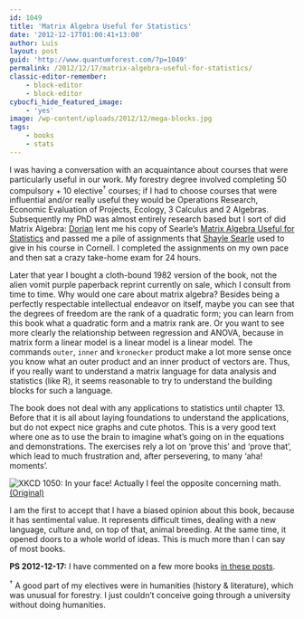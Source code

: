 ```yaml
---
id: 1049
title: 'Matrix Algebra Useful for Statistics'
date: '2012-12-17T01:00:41+13:00'
author: Luis
layout: post
guid: 'http://www.quantumforest.com/?p=1049'
permalink: /2012/12/17/matrix-algebra-useful-for-statistics/
classic-editor-remember:
    - block-editor
    - block-editor
cybocfi_hide_featured_image:
    - 'yes'
image: /wp-content/uploads/2012/12/mega-blocks.jpg
tags:
    - books
    - stats
---
```


I was having a conversation with an acquaintance about courses that were particularly useful in our work. My forestry degree involved completing 50 compulsory + 10 elective<sup>†</sup> courses; if I had to choose courses that were influential and/or really useful they would be Operations Research, Economic Evaluation of Projects, Ecology, 3 Calculus and 2 Algebras. Subsequently my PhD was almost entirely research based but I sort of did Matrix Algebra: [Dorian](https://www.massey.ac.nz/research/research-centres/al-rae-centre-for-genetics-and-breeding/) lent me his copy of Searle’s [Matrix Algebra Useful for Statistics](https://www.librarything.com/work/2112874/book/12393948) and passed me a pile of assignments that [Shayle Searle](http://en.wikipedia.org/wiki/Shayle_R._Searle) used to give in his course in Cornell. I completed the assignments on my own pace and then sat a crazy take-home exam for 24 hours.

Later that year I bought a cloth-bound 1982 version of the book, not the alien vomit purple paperback reprint currently on sale, which I consult from time to time. Why would one care about matrix algebra? Besides being a perfectly respectable intellectual endeavor on itself, maybe you can see that the degrees of freedom are the rank of a quadratic form; you can learn from this book what a quadratic form and a matrix rank are. Or you want to see more clearly the relationship between regression and ANOVA, because in matrix form a linear model is a linear model is a linear model. The commands `outer`, `inner` and `kronecker` product make a lot more sense once you know what an outer product and an inner product of vectors are. Thus, if you really want to understand a matrix language for data analysis and statistics (like R), it seems reasonable to try to understand the building blocks for such a language.

The book does not deal with any applications to statistics until chapter 13. Before that it is all about laying foundations to understand the applications, but do not expect nice graphs and cute photos. This is a very good text where one as to use the brain to imagine what’s going on in the equations and demonstrations. The exercises rely a lot on ‘prove this’ and ‘prove that’, which lead to much frustration and, after persevering, to many ‘aha! moments’.

![XKCD 1050: In your face! Actually I feel the opposite concerning math.](http://imgs.xkcd.com/comics/forgot_algebra.png) [(Original)](http://xkcd.com/1050/)

I am the first to accept that I have a biased opinion about this book, because it has sentimental value. It represents difficult times, dealing with a new language, culture and, on top of that, animal breeding. At the same time, it opened doors to a whole world of ideas. This is much more than I can say of most books.

**PS 2012-12-17:** I have commented on a few more books [in these posts](/tags/books/).

<sup>†</sup> A good part of my electives were in humanities (history &amp; literature), which was unusual for forestry. I just couldn’t conceive going through a university without doing humanities.